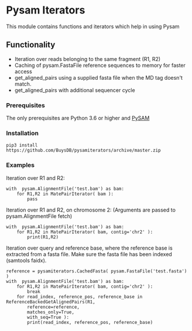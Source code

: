 # Pysam Iterators

This module contains functions and iterators which help in using Pysam

## Functionality

* Iteration over reads belonging to the same fragment (R1, R2)
* Caching of pysam.FastaFile reference sequences to memory for faster access
* get_aligned_pairs using a supplied fasta file when the MD tag doesn't match.
* get_aligned_pairs with additional sequencer cycle

### Prerequisites

The only prerequisites are Python 3.6 or higher and [PySAM](https://github.com/pysam-developers/pysam)

### Installation
```
pip3 install https://github.com/BuysDB/pysamiterators/archive/master.zip
```
### Examples

Iteration over R1 and R2:
```
with  pysam.AlignmentFile('test.bam') as bam:
    for R1,R2 in MatePairIterator( bam ):
        pass
```
Iteration over R1 and R2, on chromosome 2: (Arguments are passed to pysam.AlignmentFile fetch)
```
with  pysam.AlignmentFile('test.bam') as bam:
    for R1,R2 in MatePairIterator( bam, contig='chr2' ):
        print(R1,R2)
```

Iteration over query and reference base, where the reference base is extracted from a fasta file.
Make sure the fasta file has been indexed (samtools faidx).

```
reference = pysamiterators.CachedFasta( pysam.FastaFile('test.fasta') )
with  pysam.AlignmentFile('test.bam') as bam:
    for R1,R2 in MatePairIterator( bam, contig='chr2' ):
        break
    for read_index, reference_pos, reference_base in ReferenceBackedGetAlignedPairs(R1,
        reference=reference,
        matches_only=True,
        with_seq=True ):
        print(read_index, reference_pos, reference_base)
```
